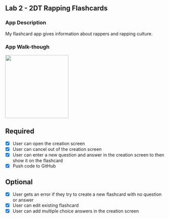 ## Lab 2 - 2DT Rapping Flashcards

### App Description
My flashcard app gives information about rappers and rapping culture.

### App Walk-though
<img src="https://i.imgur.com/wQLT0dD.gif" width=200><br>


## Required
- [x] User can open the creation screen
- [x] User can cancel out of the creation screen
- [x] User can enter a new question and answer in the creation screen to then show it on the flashcard
- [x] Push code to GitHub
## Optional
- [x] User gets an error if they try to create a new flashcard with no question or answer
- [x] User can edit existing flashcard
- [x] User can add multiple choice answers in the creation screen
